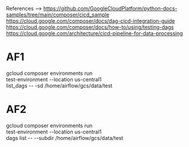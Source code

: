 References --> 
https://github.com/GoogleCloudPlatform/python-docs-samples/tree/main/composer/cicd_sample
https://cloud.google.com/composer/docs/dag-cicd-integration-guide
https://cloud.google.com/composer/docs/how-to/using/testing-dags
https://cloud.google.com/architecture/cicd-pipeline-for-data-processing


AF1
===
gcloud composer environments run \
test-environment --location us-central1 \
list_dags -- -sd /home/airflow/gcs/data/test


AF2
====
gcloud composer environments run \
test-environment --location us-central1 \
dags list -- --subdir /home/airflow/gcs/data/test

